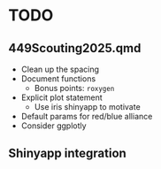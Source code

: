 # TODO

## 449Scouting2025.qmd

- Clean up the spacing
- Document functions
    - Bonus points: `roxygen`
- Explicit plot statement
    - Use iris shinyapp to motivate
- Default params for red/blue alliance
- Consider ggplotly
    
## Shinyapp integration
